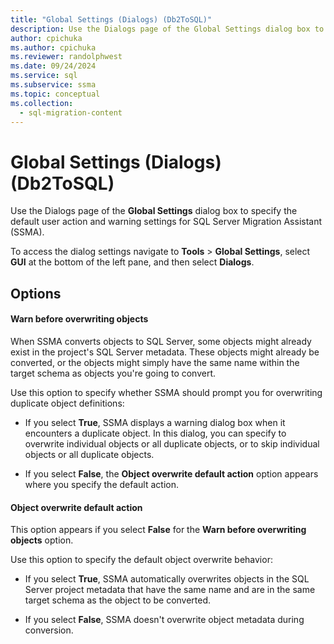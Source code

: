 ```yaml
---
title: "Global Settings (Dialogs) (Db2ToSQL)"
description: Use the Dialogs page of the Global Settings dialog box to specify the default user action and warning settings for SSMA for Db2.
author: cpichuka
ms.author: cpichuka
ms.reviewer: randolphwest
ms.date: 09/24/2024
ms.service: sql
ms.subservice: ssma
ms.topic: conceptual
ms.collection:
  - sql-migration-content
---
```

# Global Settings (Dialogs) (Db2ToSQL)

Use the Dialogs page of the **Global Settings** dialog box to specify the default user action and warning settings for SQL Server Migration Assistant (SSMA).

To access the dialog settings navigate to **Tools** > **Global Settings**, select **GUI** at the bottom of the left pane, and then select **Dialogs**.

## Options

#### Warn before overwriting objects

When SSMA converts objects to SQL Server, some objects might already exist in the project's SQL Server metadata. These objects might already be converted, or the objects might simply have the same name within the target schema as objects you're going to convert.

Use this option to specify whether SSMA should prompt you for overwriting duplicate object definitions:

- If you select **True**, SSMA displays a warning dialog box when it encounters a duplicate object. In this dialog, you can specify to overwrite individual objects or all duplicate objects, or to skip individual objects or all duplicate objects.

- If you select **False**, the **Object overwrite default action** option appears where you specify the default action.

#### Object overwrite default action

This option appears if you select **False** for the **Warn before overwriting objects** option.

Use this option to specify the default object overwrite behavior:

- If you select **True**, SSMA automatically overwrites objects in the SQL Server project metadata that have the same name and are in the same target schema as the object to be converted.

- If you select **False**, SSMA doesn't overwrite object metadata during conversion.
